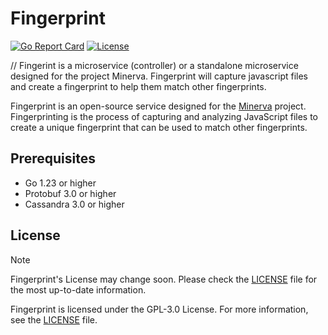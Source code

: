 # Fingerprint

[![Go Report Card](https://goreportcard.com/badge/codevault-llc/fingerprint)](https://goreportcard.com/report/codevault-llc/fingerprint)
[![License](https://img.shields.io/badge/license-GPL--3.0-blue)](https://github.com/codevault-llc/fingerprint/blob/master/LICENSE.md)

// Fingerint is a microservice (controller) or a standalone microservice designed for the project Minerva. Fingerprint will capture javascript files and create a fingerprint to help them match other fingerprints.

Fingerprint is an open-source service designed for the [Minerva](https://github.com/codevault-llc/minerva) project. Fingerprinting is the process of capturing and analyzing JavaScript files to create a unique fingerprint that can be used to match other fingerprints.

## Prerequisites

- Go 1.23 or higher
- Protobuf 3.0 or higher
- Cassandra 3.0 or higher

## License

> [!NOTE]
> Fingerprint's License may change soon. Please check the [LICENSE](LICENSE) file for the most up-to-date information.

Fingerprint is licensed under the GPL-3.0 License. For more information, see the [LICENSE](LICENSE) file.
